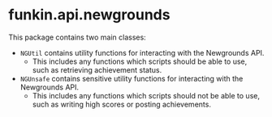 # funkin.api.newgrounds

This package contains two main classes:
- `NGUtil` contains utility functions for interacting with the Newgrounds API.
  - This includes any functions which scripts should be able to use,
		such as retrieving achievement status.
- `NGUnsafe` contains sensitive utility functions for interacting with the Newgrounds API.
	- This includes any functions which scripts should not be able to use,
		such as writing high scores or posting achievements.